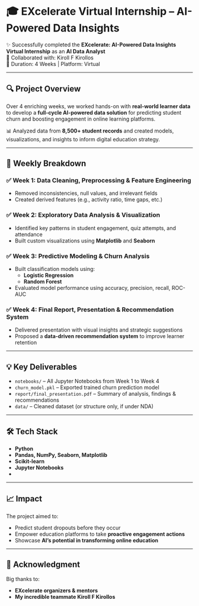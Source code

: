 # 🎓 EXcelerate Virtual Internship – AI-Powered Data Insights

✨ Successfully completed the **EXcelerate: AI-Powered Data Insights Virtual Internship** as an **AI Data Analyst**  
👥 Collaborated with: Kiroll F Kirollos  
📅 Duration: 4 Weeks | Platform: Virtual

---

## 🔍 Project Overview

Over 4 enriching weeks, we worked hands-on with **real-world learner data** to develop a **full-cycle AI-powered data solution** for predicting student churn and boosting engagement in online learning platforms.

📊 Analyzed data from **8,500+ student records** and created models, visualizations, and insights to inform digital education strategy.

---

## 🚀 Weekly Breakdown

### ✅ Week 1: Data Cleaning, Preprocessing & Feature Engineering
- Removed inconsistencies, null values, and irrelevant fields
- Created derived features (e.g., activity ratio, time gaps, etc.)

### ✅ Week 2: Exploratory Data Analysis & Visualization
- Identified key patterns in student engagement, quiz attempts, and attendance
- Built custom visualizations using **Matplotlib** and **Seaborn**

### ✅ Week 3: Predictive Modeling & Churn Analysis
- Built classification models using:
  - **Logistic Regression**
  - **Random Forest**
- Evaluated model performance using accuracy, precision, recall, ROC-AUC

### ✅ Week 4: Final Report, Presentation & Recommendation System
- Delivered presentation with visual insights and strategic suggestions
- Proposed a **data-driven recommendation system** to improve learner retention

---

## 💡 Key Deliverables

- `notebooks/` – All Jupyter Notebooks from Week 1 to Week 4  
- `churn_model.pkl` – Exported trained churn prediction model  
- `report/final_presentation.pdf` – Summary of analysis, findings & recommendations  
- `data/` – Cleaned dataset (or structure only, if under NDA)

---

## 🛠️ Tech Stack

- **Python**
- **Pandas, NumPy, Seaborn, Matplotlib**
- **Scikit-learn**
- **Jupyter Notebooks**
- 
---

## 📈 Impact

The project aimed to:
- Predict student dropouts before they occur
- Empower education platforms to take **proactive engagement actions**
- Showcase **AI’s potential in transforming online education**

---

## 🙏 Acknowledgment

Big thanks to:
- **EXcelerate organizers & mentors**
- **My incredible teammate Kiroll F Kirollos**
